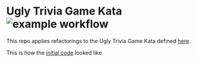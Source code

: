 # Ugly Trivia Game Kata ![example workflow](https://github.com/filipakapog/UglyTriviaGameKata/actions/workflows/build.yml/badge.svg?event=push)

This repo applies refactorings to the Ugly Trivia Game Kata defined [here](https://kata-log.rocks/ugly-trivia-kata).

This is how the [initial code](https://github.com/jbrains/trivia/tree/master/java) looked like
